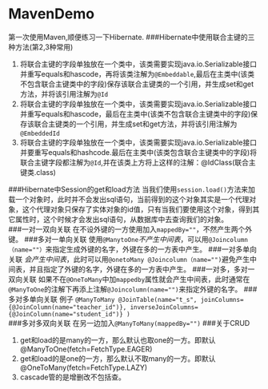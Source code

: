 # MavenDemo
第一次使用Maven,顺便练习一下Hibernate.
###Hibernate中使用联合主键的三种方法(第2,3种常用)
1. 将联合主键的字段单独放在一个类中，该类需要实现java.io.Serializable接口并重写equals和hascode，再将该类注解为```@Embeddable```,最后在主类中(该类不包含联合主键类中的字段)保存该联合主键类的一个引用，并生成set和get方法，并将该引用注解为```@Id```
2. 将联合主键的字段单独放在一个类中，该类需要实现java.io.Serializable接口并重写equals和hascode，最后在主类中(该类不包含联合主键类中的字段)保存该联合主键类的一个引用，并生成set和get方法，并将该引用注解为```@EmbeddedId```  
3. 将联合主键的字段单独放在一个类中，该类需要实现java.io.Serializable接口并要重写equals和hashcode.最后在主类中(该类包含联合主键类中的字段)将联合主键字段都注解为```@Id```,并在该类上方将上这样的注解：@IdClass(联合主键类.class)

###Hibernate中Session的get和load方法
当我们使用```session.load()```方法来加载一个对象时，此时并不会发出sql语句，当前得到的这个对象其实是一个代理对象，这个代理对象只保存了实体对象的id值，只有当我们要使用这个对象，得到其它属性时，这个时候才会发出sql语句，从数据库中去查询我们的对象。    
###一对一双向关联
在不设外键的一方使用加入```mappedBy=""```，不然产生两个外键。
###多对一单向关联
使用```@ManytoOne```*不产生中间表*，可以用```@Joincolumn（name=""）```来指定生成外键的名字，外键在多的一方表中产生。
###一对多单向关联
*会产生中间表*，此时可以用```@onetoMany @Joincolumn（name="")```避免产生中间表，并且指定了外键的名字，外键在多的一方表中产生。
###一对多，多对一双向关联
如果不在```@OneToMany```中加```mappedby```属性就会产生中间表，此时通常在```@ManyToOne```的注解下再添上注解```@Joincolumn(name="")```来指定外键的名字。
###多对多单向关联
例子
	```@ManyToMany
	@JoinTable(name="t_s",
				joinColumns={@JoinColumn(name="teacher_id")},
				inverseJoinColumns={@JoinColumn(name="student_id")}
	)
	```  
###多对多双向关联
在另一边加入``@ManyToMany(mappedBy="")``
###关于CRUD
1. get和load的是many的一方，那么默认也取one的一方。即默认@ManyToOne(fetch=FetchType.EAGER)
2. get和load的是one的一方，那么默认不取many的一方。即默认@OneToMany(fetch=FetchType.LAZY)
3. cascade管的是增删改不包括查。
